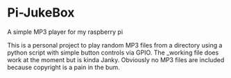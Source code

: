 # Pi-JukeBox
A simple MP3 player for my raspberry pi

This is a personal project to play random MP3 files from a directory using a python script with simple button controls via GPIO. The _working file does work at the moment but is kinda Janky. Obviously no MP3 files are included because copyright is a pain in the bum.
